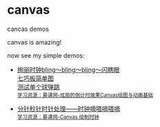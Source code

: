 # canvas
cancas demos

canvas is amazing!

now see my simple demos: 

* [绚丽时钟bling～bling～bling～闪瞎眼](//sherleysong.github.io/index/static/canvas/countdown/countdown.html)  
  [七巧板简单图](//sherleysong.github.io/index/static/canvas/countdown/tangram.html)  
  [测试单个球弹跳](//sherleysong.github.io/index/static/canvas/countdown/test_a_ball_fall.html)  
	<small>[学习资源：慕课网-炫丽的倒计时效果Canvas绘图与动画基础](http://www.imooc.com/learn/133)</small>

* [分针秒针时针处理——时钟嘀嗒嘀嗒嘀](//sherleysong.github.io/index/static/canvas/clock/clock-canvas.html)  
	<small>[学习资源：慕课网-Canvas 绘制时钟](http://www.imooc.com/learn/612)</small>
	

